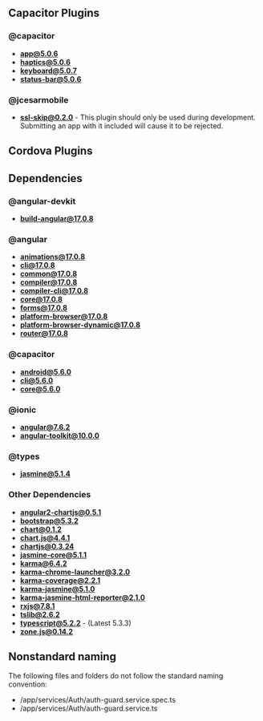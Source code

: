 ## Capacitor Plugins

### @capacitor
- **app@5.0.6**
- **haptics@5.0.6**
- **keyboard@5.0.7**
- **status-bar@5.0.6**
### @jcesarmobile
- **ssl-skip@0.2.0** - This plugin should only be used during development. Submitting an app with it included will cause it to be rejected.
## Cordova Plugins

## Dependencies

### @angular-devkit
- **build-angular@17.0.8**
### @angular
- **animations@17.0.8**
- **cli@17.0.8**
- **common@17.0.8**
- **compiler@17.0.8**
- **compiler-cli@17.0.8**
- **core@17.0.8**
- **forms@17.0.8**
- **platform-browser@17.0.8**
- **platform-browser-dynamic@17.0.8**
- **router@17.0.8**
### @capacitor
- **android@5.6.0**
- **cli@5.6.0**
- **core@5.6.0**
### @ionic
- **angular@7.6.2**
- **angular-toolkit@10.0.0**
### @types
- **jasmine@5.1.4**
### Other Dependencies
- **angular2-chartjs@0.5.1**
- **bootstrap@5.3.2**
- **chart@0.1.2**
- **chart.js@4.4.1**
- **chartjs@0.3.24**
- **jasmine-core@5.1.1**
- **karma@6.4.2**
- **karma-chrome-launcher@3.2.0**
- **karma-coverage@2.2.1**
- **karma-jasmine@5.1.0**
- **karma-jasmine-html-reporter@2.1.0**
- **rxjs@7.8.1**
- **tslib@2.6.2**
- **typescript@5.2.2** - (Latest 5.3.3)
- **zone.js@0.14.2**


## Nonstandard naming
The following files and folders do not follow the standard naming convention:

- /app/services/Auth/auth-guard.service.spec.ts
- /app/services/Auth/auth-guard.service.ts
